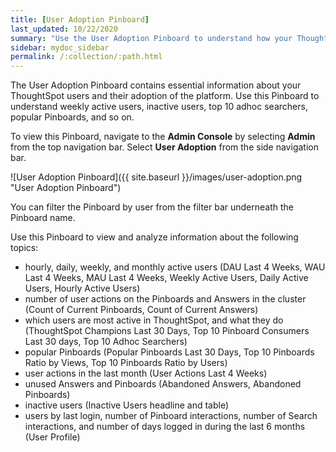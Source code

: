 ```yaml
---
title: [User Adoption Pinboard]
last_updated: 10/22/2020
summary: "Use the User Adoption Pinboard to understand how your ThoughtSpot users are interacting with ThoughtSpot, and how your user adoption is changing over time."
sidebar: mydoc_sidebar
permalink: /:collection/:path.html
---
```

The User Adoption Pinboard contains essential information about your ThoughtSpot users and their adoption of the platform. Use this Pinboard to understand weekly active users, inactive users, top 10 adhoc searchers, popular Pinboards, and so on.

To view this Pinboard, navigate to the **Admin Console** by selecting **Admin** from the top navigation bar. Select **User Adoption** from the side navigation bar.

![User Adoption Pinboard]({{ site.baseurl }}/images/user-adoption.png "User Adoption Pinboard")

You can filter the Pinboard by user from the filter bar underneath the Pinboard name.

Use this Pinboard to view and analyze information about the following topics:
- hourly, daily, weekly, and monthly active users (DAU Last 4 Weeks, WAU Last 4 Weeks, MAU Last 4 Weeks, Weekly Active Users, Daily Active Users, Hourly Active Users)
- number of user actions on the Pinboards and Answers in the cluster (Count of Current Pinboards, Count of Current Answers)
- which users are most active in ThoughtSpot, and what they do (ThoughtSpot Champions Last 30 Days, Top 10 Pinboard Consumers Last 30 days, Top 10 Adhoc Searchers)
- popular Pinboards (Popular Pinboards Last 30 Days, Top 10 Pinboards Ratio by Views, Top 10 Pinboards Ratio by Users)
- user actions in the last month (User Actions Last 4 Weeks)
- unused Answers and Pinboards (Abandoned Answers, Abandoned Pinboards)
- inactive users (Inactive Users headline and table)
- users by last login, number of Pinboard interactions, number of Search interactions, and number of days logged in during the last 6 months (User Profile)
